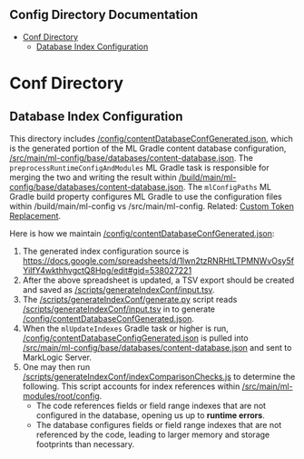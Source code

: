 ## **Config Directory Documentation**

- [Conf Directory](#conf-directory)
  - [Database Index Configuration](#database-index-configuration)
# Conf Directory

## Database Index Configuration

This directory includes [/config/contentDatabaseConfGenerated.json](/config/contentDatabaseConfGenerated.json), which is the generated portion of the ML Gradle content database configuration, [/src/main/ml-config/base/databases/content-database.json](/src/main/ml-config/base/databases/content-database.json).  The `preprocessRuntimeConfigAndModules` ML Gradle task is responsible for  merging the two and writing the result within [/build/main/ml-config/base/databases/content-database.json](/build/main/ml-config/base/databases/content-database.json).  The `mlConfigPaths` ML Gradle build property configures ML Gradle to use the configuration files within /build/main/ml-config vs /src/main/ml-config.  Related: [Custom Token Replacement](/docs/lux-backend-deployment.md#custom-token-replacement).

Here is how we maintain [/config/contentDatabaseConfGenerated.json](/config/contentDatabaseConfGenerated.json):

1. The generated index configuration source is https://docs.google.com/spreadsheets/d/1lwn2tzRNRHtLTPMNWvOsy5fYiIfY4wkthhvgctQ8Hpg/edit#gid=538027221
2. After the above spreadsheet is updated, a TSV export should be created and saved as [/scripts/generateIndexConf/input.tsv](/scripts/generateIndexConf/input.tsv).
3. The [/scripts/generateIndexConf/generate.py](/scripts/generateIndexConf/generate.py) script reads [/scripts/generateIndexConf/input.tsv](/scripts/generateIndexConf/input.tsv) in to generate [/config/contentDatabaseConfGenerated.json](/config/contentDatabaseConfGenerated.json).
4. When the `mlUpdateIndexes` Gradle task or higher is run, [/config/contentDatabaseConfigGenerated.json](/config/contentDatabaseConfGenerated.json) is pulled into [/src/main/ml-config/base/databases/content-database.json](/src/main/ml-config/base/databases/content-database.json) and sent to MarkLogic Server.
5. One may then run [/scripts/generateIndexConf/indexComparisonChecks.js](/scripts/generateIndexConf/indexComparisonChecks.js) to determine the following.  This script accounts for index references within [/src/main/ml-modules/root/config](/src/main/ml-modules/root/config).
    * The code references fields or field range indexes that are not configured in the database, opening us up to **runtime errors**.
    * The database configures fields or field range indexes that are not referenced by the code, leading to larger memory and storage footprints than necessary.

